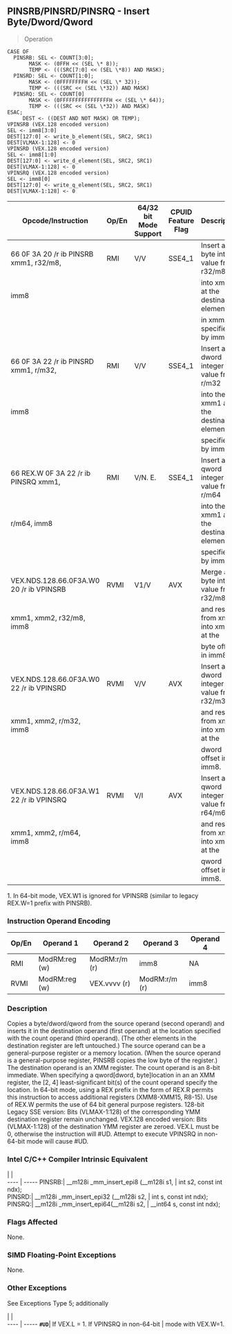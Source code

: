 ## PINSRB/PINSRD/PINSRQ  -  Insert Byte/Dword/Qword

> Operation

``` slim
CASE OF
  PINSRB: SEL <- COUNT[3:0];
       MASK <- (0FFH << (SEL \* 8));
       TEMP <- (((SRC[7:0] << (SEL \*8)) AND MASK);
  PINSRD: SEL <- COUNT[1:0];
       MASK <- (0FFFFFFFFH << (SEL \* 32));
       TEMP <- (((SRC << (SEL \*32)) AND MASK)
  PINSRQ: SEL <- COUNT[0]
       MASK <- (0FFFFFFFFFFFFFFFFH << (SEL \* 64));
       TEMP <- (((SRC << (SEL \*32)) AND MASK)
ESAC;
     DEST <- ((DEST AND NOT MASK) OR TEMP);
VPINSRB (VEX.128 encoded version)
SEL <- imm8[3:0]
DEST[127:0] <- write_b_element(SEL, SRC2, SRC1)
DEST[VLMAX-1:128] <- 0
VPINSRD (VEX.128 encoded version)
SEL <- imm8[1:0]
DEST[127:0] <- write_d_element(SEL, SRC2, SRC1)
DEST[VLMAX-1:128] <- 0
VPINSRQ (VEX.128 encoded version)
SEL <- imm8[0]
DEST[127:0] <- write_q_element(SEL, SRC2, SRC1)
DEST[VLMAX-1:128] <- 0

```

 Opcode/Instruction                     | Op/En| 64/32 bit Mode Support| CPUID Feature Flag| Description                              
 ---  | --- | --- | --- | ---
 66 0F 3A 20 /r ib PINSRB xmm1, r32/m8, | RMI  | V/V                   | SSE4_1            | Insert a byte integer value from r32/m8  
 imm8                                   |      |                       |                   | into xmm1 at the destination element     
                                        |      |                       |                   | in xmm1 specified by imm8.               
 66 0F 3A 22 /r ib PINSRD xmm1, r/m32,  | RMI  | V/V                   | SSE4_1            | Insert a dword integer value from r/m32  
 imm8                                   |      |                       |                   | into the xmm1 at the destination element 
                                        |      |                       |                   | specified by imm8.                       
 66 REX.W 0F 3A 22 /r ib PINSRQ xmm1,   | RMI  | V/N. E.               | SSE4_1            | Insert a qword integer value from r/m64  
 r/m64, imm8                            |      |                       |                   | into the xmm1 at the destination element 
                                        |      |                       |                   | specified by imm8.                       
 VEX.NDS.128.66.0F3A.W0 20 /r ib VPINSRB| RVMI | V1/V                  | AVX               | Merge a byte integer value from r32/m8   
 xmm1, xmm2, r32/m8, imm8               |      |                       |                   | and rest from xmm2 into xmm1 at the      
                                        |      |                       |                   | byte offset in imm8.                     
 VEX.NDS.128.66.0F3A.W0 22 /r ib VPINSRD| RVMI | V/V                   | AVX               | Insert a dword integer value from r32/m32
 xmm1, xmm2, r/m32, imm8                |      |                       |                   | and rest from xmm2 into xmm1 at the      
                                        |      |                       |                   | dword offset in imm8.                    
 VEX.NDS.128.66.0F3A.W1 22 /r ib VPINSRQ| RVMI | V/I                   | AVX               | Insert a qword integer value from r64/m64
 xmm1, xmm2, r/m64, imm8                |      |                       |                   | and rest from xmm2 into xmm1 at the      
                                        |      |                       |                   | qword offset in imm8.                    
<aside class="notification">
1. In 64-bit mode, VEX.W1 is ignored for VPINSRB (similar to legacy REX.W=1
prefix with PINSRB).
</aside>


### Instruction Operand Encoding
 Op/En| Operand 1    | Operand 2    | Operand 3    | Operand 4
 ---  | --- | --- | --- | ---
 RMI  | ModRM:reg (w)| ModRM:r/m (r)| imm8         | NA       
 RVMI | ModRM:reg (w)| VEX.vvvv (r) | ModRM:r/m (r)| imm8     

### Description
Copies a byte/dword/qword from the source operand (second operand) and inserts
it in the destination operand (first operand) at the location specified with
the count operand (third operand). (The other elements in the destination register
are left untouched.) The source operand can be a general-purpose register or
a memory location. (When the source operand is a general-purpose register, PINSRB
copies the low byte of the register.) The destination operand is an XMM register.
The count operand is an 8-bit immediate. When specifying a qword[dword, byte]location
in an an XMM register, the [2, 4] least-significant bit(s) of the count operand
specify the location. In 64-bit mode, using a REX prefix in the form of REX.R
permits this instruction to access additional registers (XMM8-XMM15, R8-15).
Use of REX.W permits the use of 64 bit general purpose registers. 128-bit Legacy
SSE version: Bits (VLMAX-1:128) of the corresponding YMM destination register
remain unchanged. VEX.128 encoded version: Bits (VLMAX-1:128) of the destination
YMM register are zeroed. VEX.L must be 0, otherwise the instruction will #UD.
Attempt to execute VPINSRQ in non-64-bit mode will cause #UD.



### Intel C/C++ Compiler Intrinsic Equivalent
   | |  
---- | -----
 PINSRB:| __m128i _mm_insert_epi8 (__m128i s1, 
        | int s2, const int ndx);              
 PINSRD:| __m128i _mm_insert_epi32 (__m128i s2,
        | int s, const int ndx);               
 PINSRQ:| __m128i _mm_insert_epi64(__m128i s2, 
        | __int64 s, const int ndx);           

### Flags Affected
None.


### SIMD Floating-Point Exceptions
None.


### Other Exceptions
See Exceptions Type 5; additionally

   | |  
---- | -----
 **``#UD``**| If VEX.L = 1. If VPINSRQ in non-64-bit
    | mode with VEX.W=1.                    
